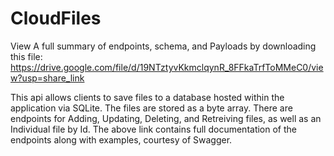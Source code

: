 # CloudFiles

View A full summary of endpoints, schema, and Payloads by downloading this file: https://drive.google.com/file/d/19NTztyvKkmclqynR_8FFkaTrfToMMeC0/view?usp=share_link

This api allows clients to save files to a database hosted within the application via SQLite. The files are stored as a byte array. There are endpoints for Adding, Updating, Deleting, and Retreiving files, as well as an Individual file by Id. The above link contains full documentation of the endpoints along with examples, courtesy of Swagger. 
